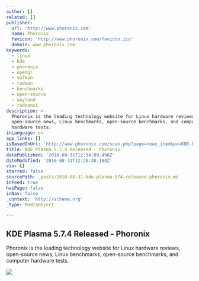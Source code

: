```yaml
---
author: []
related: []
publisher:
  url: 'http://www.phoronix.com'
  name: Phoronix
  favicon: 'http://www.phoronix.com/favicon.ico'
  domain: www.phoronix.com
keywords:
  - linux
  - kde
  - phoronix
  - opengl
  - vulkan
  - radeon
  - benchmarks
  - open-source
  - wayland
  - radeonsi
description: >-
  Phoronix is the leading technology website for Linux hardware reviews,
  open-source news, Linux benchmarks, open-source benchmarks, and computer
  hardware tests.
inLanguage: en
app_links: []
isBasedOnUrl: 'http://www.phoronix.com/scan.php?page=news_item&px=KDE-Plasma-5.7.4-Released'
title: KDE Plasma 5.7.4 Released - Phoronix
datePublished: '2016-08-31T12:34:09.498Z'
dateModified: '2016-08-31T12:20:30.188Z'
via: {}
starred: false
sourcePath: _posts/2016-08-31-kde-plasma-574-released-phoronix.md
inFeed: true
hasPage: false
inNav: false
_context: 'http://schema.org'
_type: MediaObject

---
```

<article style=""><h1>KDE Plasma 5.7.4 Released - Phoronix</h1><p>Phoronix is the leading technology website for Linux hardware reviews, open-source news, Linux benchmarks, open-source benchmarks, and computer hardware tests.</p><img src="http://www.phoronix.com/assets/categories/kde.jpg" /></article>